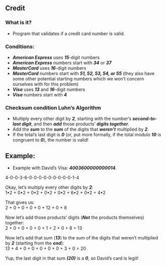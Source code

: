 ## Credit

### What is it?
* Program that validates if a credit card number is valid.

### Conditions:
* ___American Express___ uses ***15***-digit numbers
* ___American Express___ numbers start with ***34*** or ***37***
* ___MasterCard___ uses ***16***-digit numbers
* ___MasterCard___ numbers start with ***51, 52, 53, 54, or 55*** (they also have some other potential starting numbers which we won’t concern ourselves with for this problem)
* ___Visa___ uses ***13*** and ***16***-digit numbers
* ___Visa___ numbers start with ***4***  
### Checksum condition Luhn’s Algorithm
* Multiply every other digit by ***2***, starting with the number’s ***second-to-last digit***,
and then ***add*** those products’ ***digits together***.
* Add the ***sum*** to the ***sum*** of the digits that ***weren’t*** multiplied by ***2***.
* If the total’s last digit is ***0*** (or, put more formally, if the total modulo ***10***
is congruent to ***0***), the number is valid!

## Example:
* Example with David’s Visa: ***4003600000000014***.

4-0-0-3-6-0-0-0-0-0-0-0-0-0-1-4  

Okay, let’s multiply every other digits by ***2***:  
1•2 + 0•2 + 0•2 + 0•2 + 0•2 + 6•2 + 0•2 + 4•2

That gives us:  
2 + 0 + 0 + 0 + 0 + 12 + 0 + 8

Now let’s add those products’ digits (***Not*** the products themselves) together:  
2 + 0 + 0 + 0 + 0 + 1 + 2 + 0 + 8 = 13

Now let’s add that sum (***13***) to the sum of the digits that weren’t multiplied  
by ***2*** (starting from the ***end***):  
13 + 4 + 0 + 0 + 0 + 0 + 0 + 3 + 0 = 20

Yup, the last digit in that sum ***(20)*** is a ***0***,
so David’s card is legit!
